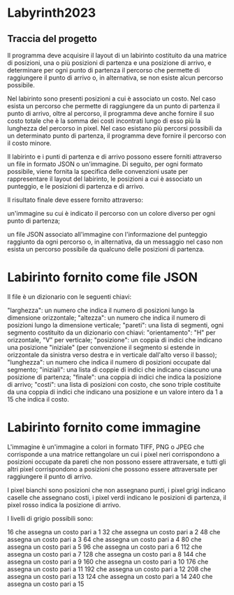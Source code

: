 # Labyrinth2023


## Traccia del progetto
Il programma deve acquisire il layout di un labirinto costituito da una matrice di posizioni, una o più posizioni di partenza e una posizione di arrivo, e determinare per ogni punto di partenza il percorso che permette di raggiungere il punto di arrivo o, in alternativa, se non esiste alcun percorso possibile.

Nel labirinto sono presenti posizioni a cui è associato un costo. Nel caso esista un percorso che permette di raggiungere da un punto di partenza il punto di arrivo, oltre al percorso, il programma deve anche fornire il suo costo totale che è la somma dei costi incontrati lungo di esso più la lunghezza del percorso in pixel. Nel caso esistano più percorsi possibili da un determinato punto di partenza, il programma deve fornire il percorso con il costo minore.

Il labirinto e i punti di partenza e di arrivo possono essere forniti attraverso un file in formato JSON o un'immagine. Di seguito, per ogni formato possibile, viene fornita la specifica delle convenzioni usate per rappresentare il layout del labirinto, le posizioni a cui è associato un punteggio, e le posizioni di partenza e di arrivo.

Il risultato finale deve essere fornito attraverso:

un'immagine su cui è indicato il percorso con un colore diverso per ogni punto di partenza;

un file JSON associato all'immagine con l'informazione del punteggio raggiunto da ogni percorso o, in alternativa, da un messaggio nel caso non esista un percorso possibile da qualcuno delle posizioni di partenza.

# Labirinto fornito come file JSON
Il file è un dizionario con le seguenti chiavi:

"larghezza": un numero che indica il numero di posizioni lungo la dimensione orizzontale;
"altezza": un numero che indica il numero di posizioni lungo la dimensione verticale;
"pareti": una lista di segmenti, ogni segmento costituito da un dizionario con chiavi:
"orientamento": "H" per orizzontale, "V" per verticale;
"posizione": un coppia di indici che indicano una posizione "iniziale" (per convenzione il segmento si estende in orizzontale da sinistra verso destra e in verticale dall'alto verso il basso);
"lunghezza": un numero che indica il numero di posizioni occupate dal segmento;
"iniziali": una lista di coppie di indici che indicano ciascuno una posizione di partenza;
"finale": una coppia di indici che indica la posizione di arrivo;
"costi": una lista di posizioni con costo, che sono triple costituite da una coppia di indici che indicano una posizione e un valore intero da 1 a 15 che indica il costo.

# Labirinto fornito come immagine
L'immagine è un'immagine a colori in formato TIFF, PNG o JPEG che corrisponde a una matrice rettangolare un cui i pixel neri corrispondono a posizioni occupate da pareti che non possono essere attraversate, e tutti gli altri pixel corrispondono a posizioni che possono essere attraversate per raggiungere il punto di arrivo.

I pixel bianchi sono posizioni che non assegnano punti, i pixel grigi indicano caselle che assegnano costi, i pixel verdi indicano le posizioni di partenza, il pixel rosso indica la posizione di arrivo.

I livelli di grigio possibili sono:

16 che assegna un costo pari a 1
32 che assegna un costo pari a 2
48 che assegna un costo pari a 3
64 che assegna un costo pari a 4
80 che assegna un costo pari a 5
96 che assegna un costo pari a 6
112 che assegna un costo pari a 7
128 che assegna un costo pari a 8
144 che assegna un costo pari a 9
160 che assegna un costo pari a 10
176 che assegna un costo pari a 11
192 che assegna un costo pari a 12
208 che assegna un costo pari a 13
124 che assegna un costo pari a 14
240 che assegna un costo pari a 15


